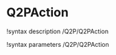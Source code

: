 <!-- MOOSE Documentation Stub: Remove this when content is added. -->

# Q2PAction
!syntax description /Q2P/Q2PAction

!syntax parameters /Q2P/Q2PAction
